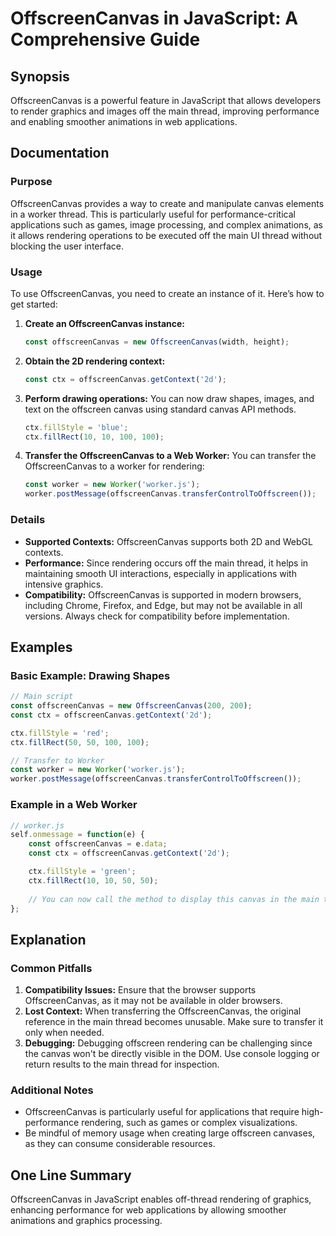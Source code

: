 <!--
Meta Description: # OffscreenCanvas in JavaScript: A Comprehensive Guide ## Synopsis OffscreenCanvas is a powerful feature in JavaScript that allows developers to rende...
Meta Keywords: offscreencanvas, worker, javascript, ctx, thread
-->

# OffscreenCanvas in JavaScript: A Comprehensive Guide

## Synopsis
OffscreenCanvas is a powerful feature in JavaScript that allows developers to render graphics and images off the main thread, improving performance and enabling smoother animations in web applications.

## Documentation
### Purpose
OffscreenCanvas provides a way to create and manipulate canvas elements in a worker thread. This is particularly useful for performance-critical applications such as games, image processing, and complex animations, as it allows rendering operations to be executed off the main UI thread without blocking the user interface.

### Usage
To use OffscreenCanvas, you need to create an instance of it. Here’s how to get started:

1. **Create an OffscreenCanvas instance:**
   ```javascript
   const offscreenCanvas = new OffscreenCanvas(width, height);
   ```

2. **Obtain the 2D rendering context:**
   ```javascript
   const ctx = offscreenCanvas.getContext('2d');
   ```

3. **Perform drawing operations:**
   You can now draw shapes, images, and text on the offscreen canvas using standard canvas API methods.
   ```javascript
   ctx.fillStyle = 'blue';
   ctx.fillRect(10, 10, 100, 100);
   ```

4. **Transfer the OffscreenCanvas to a Web Worker:**
   You can transfer the OffscreenCanvas to a worker for rendering:
   ```javascript
   const worker = new Worker('worker.js');
   worker.postMessage(offscreenCanvas.transferControlToOffscreen());
   ```

### Details
- **Supported Contexts:** OffscreenCanvas supports both 2D and WebGL contexts.
- **Performance:** Since rendering occurs off the main thread, it helps in maintaining smooth UI interactions, especially in applications with intensive graphics.
- **Compatibility:** OffscreenCanvas is supported in modern browsers, including Chrome, Firefox, and Edge, but may not be available in all versions. Always check for compatibility before implementation.

## Examples
### Basic Example: Drawing Shapes
```javascript
// Main script
const offscreenCanvas = new OffscreenCanvas(200, 200);
const ctx = offscreenCanvas.getContext('2d');

ctx.fillStyle = 'red';
ctx.fillRect(50, 50, 100, 100);

// Transfer to Worker
const worker = new Worker('worker.js');
worker.postMessage(offscreenCanvas.transferControlToOffscreen());
```

### Example in a Web Worker
```javascript
// worker.js
self.onmessage = function(e) {
    const offscreenCanvas = e.data;
    const ctx = offscreenCanvas.getContext('2d');

    ctx.fillStyle = 'green';
    ctx.fillRect(10, 10, 50, 50);
    
    // You can now call the method to display this canvas in the main thread
};
```

## Explanation
### Common Pitfalls
1. **Compatibility Issues:** Ensure that the browser supports OffscreenCanvas, as it may not be available in older browsers.
2. **Lost Context:** When transferring the OffscreenCanvas, the original reference in the main thread becomes unusable. Make sure to transfer it only when needed.
3. **Debugging:** Debugging offscreen rendering can be challenging since the canvas won't be directly visible in the DOM. Use console logging or return results to the main thread for inspection.

### Additional Notes
- OffscreenCanvas is particularly useful for applications that require high-performance rendering, such as games or complex visualizations.
- Be mindful of memory usage when creating large offscreen canvases, as they can consume considerable resources.

## One Line Summary
OffscreenCanvas in JavaScript enables off-thread rendering of graphics, enhancing performance for web applications by allowing smoother animations and graphics processing.
